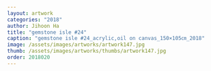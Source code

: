 ```yaml
---
layout: artwork
categories: "2018"
author: Jihoon Ha
title: "gemstone isle #24"
caption: "gemstone isle #24_acrylic,oil on canvas_150×105㎝_2018"
image: /assets/images/artworks/artwork147.jpg
thumb: /assets/images/artworks/thumbs/artwork147.jpg
order: 2018020
---
```


